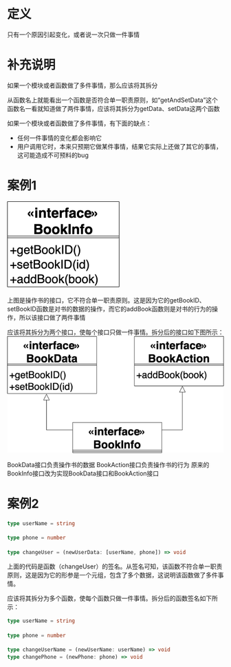 # 定义

只有一个原因引起变化，或者说一次只做一件事情


# 补充说明

如果一个模块或者函数做了多件事情，那么应该将其拆分

从函数名上就能看出一个函数是否符合单一职责原则，如“getAndSetData”这个函数名一看就知道做了两件事情，应该将其拆分为getData、setData这两个函数

如果一个模块或者函数做了多件事情，有下面的缺点：
- 任何一件事情的变化都会影响它
- 用户调用它时，本来只预期它做某件事情，结果它实际上还做了其它的事情，这可能造成不可预料的bug


# 案例1

![书的接口图](./1.png)

上图是操作书的接口，它不符合单一职责原则。这是因为它的getBookID、setBookID函数是对书的数据的操作，而它的addBook函数则是对书的行为的操作，所以该接口做了两件事情

应该将其拆分为两个接口，使每个接口只做一件事情。拆分后的接口如下图所示：
![重构后的书的接口图](./2.png)

BookData接口负责操作书的数据
BookAction接口负责操作书的行为
原来的BookInfo接口改为实现BookData接口和BookAction接口


# 案例2

```ts
type userName = string

type phone = number

type changeUser = (newUserData: [userName, phone]) => void
```
上面的代码是函数（changeUser）的签名。从签名可知，该函数不符合单一职责原则，这是因为它的形参是一个元组，包含了多个数据，这说明该函数做了多件事情。

应该将其拆分为多个函数，使每个函数只做一件事情。拆分后的函数签名如下所示：
```ts
type userName = string

type phone = number

type changeUserName = (newUserName: userName) => void
type changePhone = (newPhone: phone) => void
```





